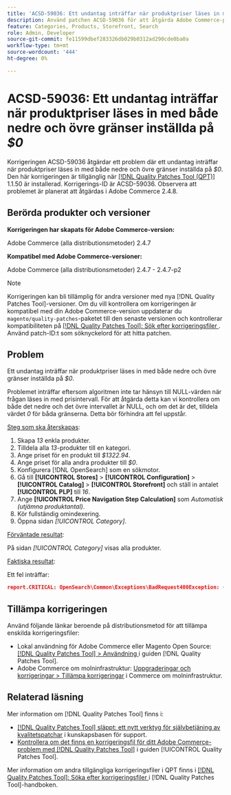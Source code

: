 ```yaml
---
title: 'ACSD-59036: Ett undantag inträffar när produktpriser läses in med både nedre och övre gränser inställda på $0'
description: Använd patchen ACSD-59036 för att åtgärda Adobe Commerce-problemet där ett undantag inträffar när du läser in produktpriser med både nedre och övre gränser inställda på *$0*.
feature: Categories, Products, Storefront, Search
role: Admin, Developer
source-git-commit: fe11599dbef283326db029b0312ad290cde0ba0a
workflow-type: tm+mt
source-wordcount: '444'
ht-degree: 0%

---
```


# ACSD-59036: Ett undantag inträffar när produktpriser läses in med både nedre och övre gränser inställda på *$0*

Korrigeringen ACSD-59036 åtgärdar ett problem där ett undantag inträffar när produktpriser läses in med både nedre och övre gränser inställda på *$0*. Den här korrigeringen är tillgänglig när [[!DNL Quality Patches Tool (QPT)]](https://experienceleague.adobe.com/sv/docs/commerce-knowledge-base/kb/announcements/commerce-announcements/magento-quality-patches-released-new-tool-to-self-serve-quality-patches) 1.1.50 är installerad. Korrigerings-ID är ACSD-59036. Observera att problemet är planerat att åtgärdas i Adobe Commerce 2.4.8.

## Berörda produkter och versioner

**Korrigeringen har skapats för Adobe Commerce-version:**

Adobe Commerce (alla distributionsmetoder) 2.4.7

**Kompatibel med Adobe Commerce-versioner:**

Adobe Commerce (alla distributionsmetoder) 2.4.7 - 2.4.7-p2

>[!NOTE]
>
>Korrigeringen kan bli tillämplig för andra versioner med nya [!DNL Quality Patches Tool]-versioner. Om du vill kontrollera om korrigeringen är kompatibel med din Adobe Commerce-version uppdaterar du `magento/quality-patches`-paketet till den senaste versionen och kontrollerar kompatibiliteten på [[!DNL Quality Patches Tool]: Sök efter korrigeringsfiler ](https://experienceleague.adobe.com/tools/commerce-quality-patches/index.html?lang=sv-SE). Använd patch-ID:t som söknyckelord för att hitta patchen.

## Problem

Ett undantag inträffar när produktpriser läses in med både nedre och övre gränser inställda på *$0*.

Problemet inträffar eftersom algoritmen inte tar hänsyn till NULL-värden när frågan läses in med prisintervall. För att åtgärda detta kan vi kontrollera om både det nedre och det övre intervallet är NULL, och om det är det, tilldela värdet *0* för båda gränserna. Detta bör förhindra att fel uppstår.

<u>Steg som ska återskapas</u>:

1. Skapa *13* enkla produkter.
1. Tilldela alla *13*-produkter till en kategori.
1. Ange priset för en produkt till *$1322.94*.
1. Ange priset för alla andra produkter till *$0*.
1. Konfigurera [!DNL OpenSearch] som en sökmotor.
1. Gå till **[!UICONTROL Stores]** > **[!UICONTROL Configuration]** > **[!UICONTROL Catalog]** > **[!UICONTROL Storefront]** och ställ in antalet **[!UICONTROL PLP]** till *16*.
1. Ange **[!UICONTROL Price Navigation Step Calculation]** som *Automatisk (utjämna produktantal)*.
1. Kör fullständig omindexering.
1. Öppna sidan *[!UICONTROL Category]*.

<u>Förväntade resultat</u>:

På sidan *[!UICONTROL Category]* visas alla produkter.

<u>Faktiska resultat</u>:

Ett fel inträffar:

```JSON
report.CRITICAL: OpenSearch\Common\Exceptions\BadRequest400Exception: {"error":{"root_cause":[{"type":"x_content_parse_exception","reason":"[1:193] [bool] failed to parse field [must]"}],"type":"x_content_parse_exception","reason":"[1:193] [bool] failed to parse field [filter]","caused_by":{"type":"x_content_parse_exception","reason":"[1:193] [bool] failed to parse field [must]","caused_by":{"type":"illegal_argument_exception","reason":"field name is null or empty"}}},"status":400} in /vendor/opensearch-project/opensearch-php/src/OpenSearch/Connections/Connection.php:664
```

## Tillämpa korrigeringen

Använd följande länkar beroende på distributionsmetod för att tillämpa enskilda korrigeringsfiler:

* Lokal användning för Adobe Commerce eller Magento Open Source: [[!DNL Quality Patches Tool] > Användning ](/help/tools/quality-patches-tool/usage.md) i guiden [!DNL Quality Patches Tool].
* Adobe Commerce om molninfrastruktur: [Uppgraderingar och korrigeringar > Tillämpa korrigeringar](https://experienceleague.adobe.com/docs/commerce-cloud-service/user-guide/develop/upgrade/apply-patches.html?lang=sv-SE) i Commerce om molninfrastruktur.

## Relaterad läsning

Mer information om [!DNL Quality Patches Tool] finns i:

* [[!DNL Quality Patches Tool] släppt: ett nytt verktyg för självbetjäning av kvalitetspatchar](https://experienceleague.adobe.com/sv/docs/commerce-knowledge-base/kb/announcements/commerce-announcements/magento-quality-patches-released-new-tool-to-self-serve-quality-patches) i kunskapsbasen för support.
* [Kontrollera om det finns en korrigeringsfil för ditt Adobe Commerce-problem med  [!DNL Quality Patches Tool]](/help/tools/quality-patches-tool/patches-available-in-qpt/check-patch-for-magento-issue-with-magento-quality-patches.md) i guiden [!UICONTROL Quality Patches Tool].


Mer information om andra tillgängliga korrigeringsfiler i QPT finns i [[!DNL Quality Patches Tool]: Söka efter korrigeringsfiler ](https://experienceleague.adobe.com/tools/commerce-quality-patches/index.html?lang=sv-SE) i [!DNL Quality Patches Tool]-handboken.
